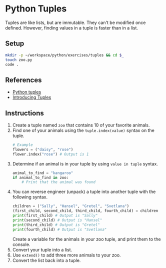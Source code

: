 # Python Tuples

Tuples are like lists, but are immutable. They can't be modified once defined. However, finding values in a tuple is faster than in a list.

## Setup

```sh
mkdir -p ~/workspace/python/exercises/tuples && cd $_
touch zoo.py
code .
```

## References

* [Python tuples](https://docs.python.org/3.6/tutorial/datastructures.html#tuples-and-sequences)
* [Introducing Tuples](http://www.diveintopython.net/native_data_types/tuples.html)

## Instructions

1. Create a tuple named `zoo` that contains 10 of your favorite animals.
1. Find one of your animals using the `tuple.index(value)` syntax on the tuple.
    ```py
    # Example
    flowers = ("daisy", "rose")
    flower.index("rose") # Output is 1
    ```
1. Determine if an animal is in your tuple by using `value in tuple` syntax.
    ```py
    animal_to_find = "kangaroo"
    if animal_to_find in zoo:
        # Print that the animal was found
    ```
1. You can reverse engineer (unpack) a tuple into another tuple with the following syntax.
    ```py
    children = ("Sally", "Hansel", "Gretel", "Svetlana")
    (first_child, second_child, third_child, fourth_child) = children
    print(first_child) # Output is "Sally"
    print(second_child) # Output is "Hansel"
    print(third_child) # Output is "Gretel"
    print(fourth_child) # Output is "Svetlana"
    ```
    Create a variable for the animals in your zoo tuple, and print them to the console.
1. Convert your tuple into a list.
1. Use `extend()` to add three more animals to your zoo.
1. Convert the list back into a tuple.
